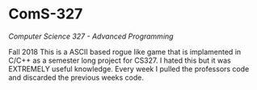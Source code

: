 # ComS-327
*Computer Science 327 - Advanced Programming* 

Fall 2018
This is a ASCII based rogue like game that is implamented in C/C++ as a semester long project for CS327.
I hated this but it was EXTREMELY useful knowledge. Every week I pulled the professors code and discarded
the previous weeks code.
